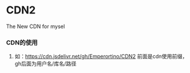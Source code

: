 # CDN2
The New CDN for mysel

### CDN的使用
1. 如：https://cdn.jsdelivr.net/gh/Emperortino/CDN2
前面是cdn使用前缀，gh后面为用户名/库名/路径
